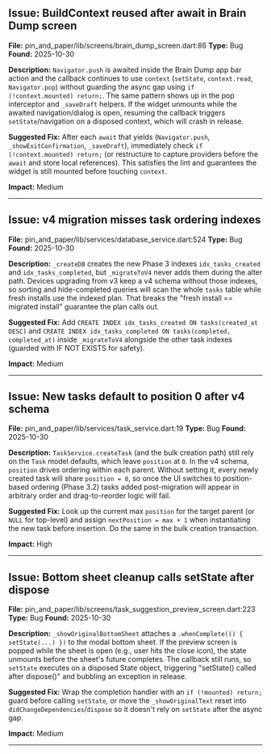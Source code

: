 ## Issue: BuildContext reused after await in Brain Dump screen
**File:** pin_and_paper/lib/screens/brain_dump_screen.dart:86
**Type:** Bug
**Found:** 2025-10-30

**Description:**
`Navigator.push` is awaited inside the Brain Dump app bar action and the callback continues to use `context` (`setState`, `context.read`, `Navigator.pop`) without guarding the async gap using `if (!context.mounted) return;`. The same pattern shows up in the pop interceptor and `_saveDraft` helpers. If the widget unmounts while the awaited navigation/dialog is open, resuming the callback triggers `setState`/navigation on a disposed context, which will crash in release.

**Suggested Fix:**
After each `await` that yields (`Navigator.push`, `_showExitConfirmation`, `_saveDraft`), immediately check `if (!context.mounted) return;` (or restructure to capture providers before the `await` and store local references). This satisfies the lint and guarantees the widget is still mounted before touching `context`.

**Impact:** Medium

---

## Issue: v4 migration misses task ordering indexes
**File:** pin_and_paper/lib/services/database_service.dart:524
**Type:** Bug
**Found:** 2025-10-30

**Description:**
`_createDB` creates the new Phase 3 indexes `idx_tasks_created` and `idx_tasks_completed`, but `_migrateToV4` never adds them during the alter path. Devices upgrading from v3 keep a v4 schema without those indexes, so sorting and hide-completed queries will scan the whole `tasks` table while fresh installs use the indexed plan. That breaks the "fresh install == migrated install" guarantee the plan calls out.

**Suggested Fix:**
Add `CREATE INDEX idx_tasks_created ON tasks(created_at DESC)` and `CREATE INDEX idx_tasks_completed ON tasks(completed, completed_at)` inside `_migrateToV4` alongside the other task indexes (guarded with IF NOT EXISTS for safety).

**Impact:** Medium

---

## Issue: New tasks default to position 0 after v4 schema
**File:** pin_and_paper/lib/services/task_service.dart:19
**Type:** Bug
**Found:** 2025-10-30

**Description:**
`TaskService.createTask` (and the bulk creation path) still rely on the `Task` model defaults, which leave `position` at `0`. In the v4 schema, `position` drives ordering within each parent. Without setting it, every newly created task will share `position = 0`, so once the UI switches to position-based ordering (Phase 3.2) tasks added post-migration will appear in arbitrary order and drag-to-reorder logic will fail.

**Suggested Fix:**
Look up the current max `position` for the target parent (or `NULL` for top-level) and assign `nextPosition = max + 1` when instantiating the new task before insertion. Do the same in the bulk creation transaction.

**Impact:** High

---

## Issue: Bottom sheet cleanup calls setState after dispose
**File:** pin_and_paper/lib/screens/task_suggestion_preview_screen.dart:223
**Type:** Bug
**Found:** 2025-10-30

**Description:**
`_showOriginalBottomSheet` attaches a `.whenComplete(() { setState(...) })` to the modal bottom sheet. If the preview screen is popped while the sheet is open (e.g., user hits the close icon), the state unmounts before the sheet's future completes. The callback still runs, so `setState` executes on a disposed State object, triggering "setState() called after dispose()" and bubbling an exception in release.

**Suggested Fix:**
Wrap the completion handler with an `if (!mounted) return;` guard before calling `setState`, or move the `_showOriginalText` reset into `didChangeDependencies`/`dispose` so it doesn't rely on `setState` after the async gap.

**Impact:** Medium

---

